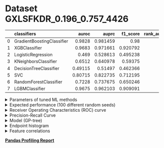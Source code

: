 # Dataset GXLSFKDR_0.196_0.757_4426

|    | classifiers                |   auroc |    auprc |   f1_score |   rank_auroc |   rank_auprc |   rank_f1 |
|---:|:---------------------------|--------:|---------:|-----------:|-------------:|-------------:|----------:|
|  0 | GradientBoostingClassifier | 0.9828  | 0.981459 |   0.98     |            1 |            1 |         1 |
|  1 | XGBClassifier              | 0.9683  | 0.971661 |   0.920792 |            2 |            2 |         2 |
|  2 | LogisticRegression         | 0.469   | 0.528613 |   0.495238 |            8 |            7 |         7 |
|  3 | KNeighborsClassifier       | 0.6512  | 0.640978 |   0.59375  |            6 |            6 |         6 |
|  4 | DecisionTreeClassifier     | 0.49115 | 0.51497  |   0.462366 |            7 |            8 |         8 |
|  5 | SVC                        | 0.80715 | 0.822735 |   0.712195 |            4 |            4 |         4 |
|  6 | RandomForestClassifier     | 0.7228  | 0.737675 |   0.650246 |            5 |            5 |         5 |
|  7 | LGBMClassifier             | 0.9675  | 0.962103 |   0.909091 |            3 |            3 |         3 |


<details>
<summary>Parameters of tuned ML methods</summary>


```
GradientBoostingClassifier(ccp_alpha=0.0, criterion='friedman_mse', init=None,
                           learning_rate=0.17967097582090538,
                           loss='exponential', max_depth=9, max_features=None,
                           max_leaf_nodes=None, min_impurity_decrease=0.0,
                           min_impurity_split=None, min_samples_leaf=1,
                           min_samples_split=2, min_weight_fraction_leaf=0.0,
                           n_estimators=100, n_iter_no_change=18,
                           presort='deprecated', random_state=4426,
                           subsample=1.0, tol=1e-07, validation_fraction=0.01,
                           verbose=0, warm_start=False)
XGBClassifier(alpha=0.02441581262828071, base_score=0.5, booster='dart',
              colsample_bylevel=1, colsample_bynode=1, colsample_bytree=1,
              eta=0.13629679062864236, eval_metric='logloss',
              gamma=0.30000000000000004, gpu_id=-1, importance_type='gain',
              interaction_constraints=None, learning_rate=0.136296794,
              max_delta_step=0, max_depth=7, min_child_weight=1, missing=nan,
              monotone_constraints=None, n_estimators=87, n_jobs=0,
              num_parallel_tree=1, objective='binary:logistic',
              random_state=4426, reg_alpha=0.0244158134,
              reg_lambda=0.05124517244758788, scale_pos_weight=1, subsample=1,
              tree_method=None, validate_parameters=False, verbosity=None)
LogisticRegression(C=0.00015739486731396478, class_weight=None, dual=False,
                   fit_intercept=True, intercept_scaling=1, l1_ratio=None,
                   max_iter=100, multi_class='auto', n_jobs=None, penalty='l2',
                   random_state=4426, solver='sag', tol=0.0001, verbose=0,
                   warm_start=False)
KNeighborsClassifier(algorithm='auto', leaf_size=30, metric='minkowski',
                     metric_params=None, n_jobs=None, n_neighbors=10, p=1,
                     weights='distance')
DecisionTreeClassifier(ccp_alpha=0.0, class_weight=None, criterion='gini',
                       max_depth=9, max_features='log2', max_leaf_nodes=None,
                       min_impurity_decrease=0.0, min_impurity_split=None,
                       min_samples_leaf=5, min_samples_split=10,
                       min_weight_fraction_leaf=0.0, presort='deprecated',
                       random_state=4426, splitter='best')
SVC(C=15617.749122087587, break_ties=False, cache_size=200, class_weight=None,
    coef0=8.0, decision_function_shape='ovr', degree=3, gamma='auto',
    kernel='poly', max_iter=-1, probability=True, random_state=4426,
    shrinking=True, tol=0.008975445300308034, verbose=False)
RandomForestClassifier(bootstrap=True, ccp_alpha=0.0, class_weight=None,
                       criterion='gini', max_depth=10, max_features=None,
                       max_leaf_nodes=None, max_samples=None,
                       min_impurity_decrease=0.0, min_impurity_split=None,
                       min_samples_leaf=2, min_samples_split=7,
                       min_weight_fraction_leaf=0.0, n_estimators=88,
                       n_jobs=None, oob_score=False, random_state=4426,
                       verbose=0, warm_start=False)
LGBMClassifier(boosting_type='gbdt', class_weight=None, colsample_bytree=1.0,
               importance_type='split', learning_rate=0.1, max_depth=7,
               metric='binary_logloss', min_child_samples=20,
               min_child_weight=0.001, min_split_gain=0.0, n_estimators=71,
               n_jobs=-1, num_leaves=86, objective='binary', random_state=4426,
               reg_alpha=0.0, reg_lambda=0.0, silent=True, subsample=1.0,
               subsample_for_bin=200000, subsample_freq=0)
```

</details>

<details>
<summary>Expected performance (100 different random seeds)</summary>
<img src='GXLSFKDR_0.196_0.757_4426-box.svg' width=40% />
</details>

<details>
<summary>Receiver Operating Characteristics (ROC) curve</summary>
<img src='GXLSFKDR_0.196_0.757_4426-roc.svg' width=40% />
</details>

<details>
<summary>Precision-Recall Curve</summary>
<img src='GXLSFKDR_0.196_0.757_4426-prc.svg' width=40% />
</details>

<details>
<summary>Model (GP-tree)</summary>
<img src='GXLSFKDR_0.196_0.757_4426-model.svg' height=10% />
</details>

<details>
<summary>Endpoint histogram</summary>
<img src='GXLSFKDR_0.196_0.757_4426-endpoint.svg' width=40% />
</details>

<details>
<summary>Feature correlations</summary>
<img src='GXLSFKDR_0.196_0.757_4426-corr.svg' width=40% />
</details>

[**Pandas Profiling Report**](https://epistasislab.github.io/digen/docs/profile/GXLSFKDR_0.196_0.757_4426.html)